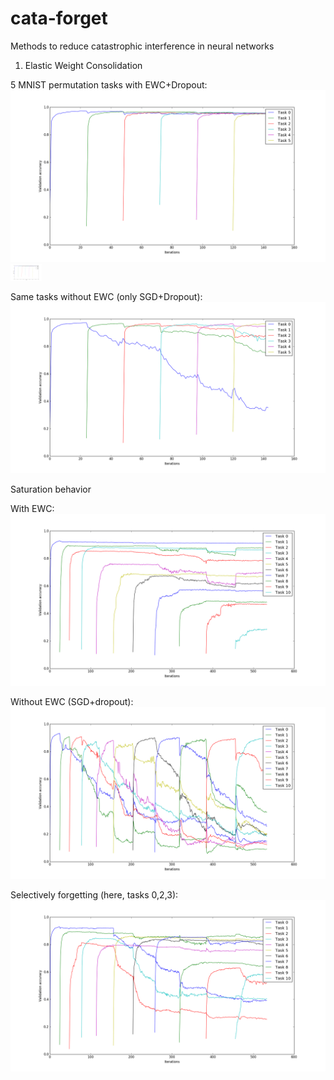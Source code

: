 # cata-forget

Methods to reduce catastrophic interference in neural networks

1. Elastic Weight Consolidation

5 MNIST permutation tasks with EWC+Dropout:
![Alt text](res/fc_mnist_ewc_smooth.png?raw=50x50)
<img src="res/fc_mnist_ewc_smooth.png" width="50">

Same tasks without EWC (only SGD+Dropout):
![Alt text](res/fc_mnist_sgd_dropout_smooth.png?raw=50x50)

Saturation behavior

With EWC:
![Alt text](res/sat_mnist_ewc_smooth.png?raw=50x50)

Without EWC (SGD+dropout):
![Alt text](res/sat_sgd_dropout_smooth.png?=50x50)

Selectively forgetting (here, tasks 0,2,3):
![Alt text](res/sel_forget_023_smooth.png?=50x50)
